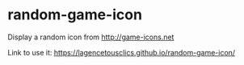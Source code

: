 # random-game-icon
Display a random icon from http://game-icons.net

Link to use it: https://lagencetousclics.github.io/random-game-icon/